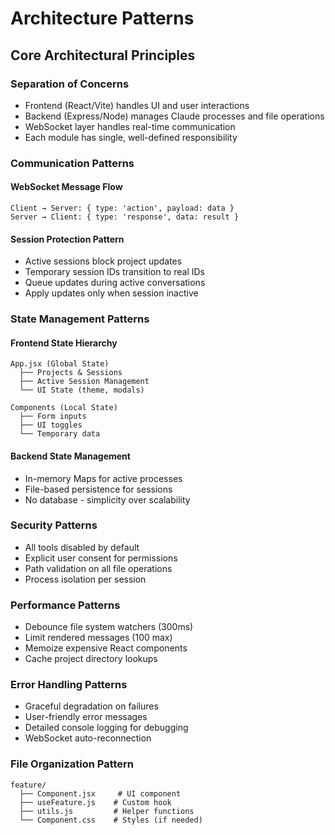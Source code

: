 # Architecture Patterns

## Core Architectural Principles

### Separation of Concerns
- Frontend (React/Vite) handles UI and user interactions
- Backend (Express/Node) manages Claude processes and file operations
- WebSocket layer handles real-time communication
- Each module has single, well-defined responsibility

### Communication Patterns

#### WebSocket Message Flow
```
Client → Server: { type: 'action', payload: data }
Server → Client: { type: 'response', data: result }
```

#### Session Protection Pattern
- Active sessions block project updates
- Temporary session IDs transition to real IDs
- Queue updates during active conversations
- Apply updates only when session inactive

### State Management Patterns

#### Frontend State Hierarchy
```
App.jsx (Global State)
  ├── Projects & Sessions
  ├── Active Session Management
  └── UI State (theme, modals)

Components (Local State)
  ├── Form inputs
  ├── UI toggles
  └── Temporary data
```

#### Backend State Management
- In-memory Maps for active processes
- File-based persistence for sessions
- No database - simplicity over scalability

### Security Patterns
- All tools disabled by default
- Explicit user consent for permissions
- Path validation on all file operations
- Process isolation per session

### Performance Patterns
- Debounce file system watchers (300ms)
- Limit rendered messages (100 max)
- Memoize expensive React components
- Cache project directory lookups

### Error Handling Patterns
- Graceful degradation on failures
- User-friendly error messages
- Detailed console logging for debugging
- WebSocket auto-reconnection

### File Organization Pattern
```
feature/
  ├── Component.jsx     # UI component
  ├── useFeature.js    # Custom hook
  ├── utils.js         # Helper functions
  └── Component.css    # Styles (if needed)
```